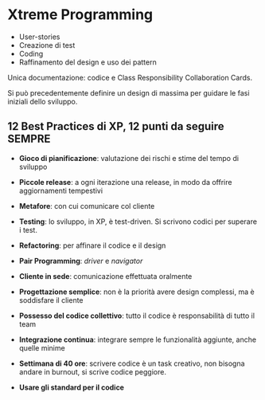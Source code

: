 # Xtreme Programming
- User-stories
- Creazione di test
- Coding
- Raffinamento del design e uso dei pattern

Unica documentazione: codice e Class Responsibility Collaboration Cards.

Si può precedentemente definire un design di massima per guidare le fasi iniziali dello sviluppo.

## 12 Best Practices di XP, 12 punti da seguire SEMPRE

- **Gioco di pianificazione**: valutazione dei rischi e stime del tempo di sviluppo

- **Piccole release**: a ogni iterazione una release, in modo da offrire aggiornamenti tempestivi

- **Metafore**: con cui comunicare col cliente

- **Testing**: lo sviluppo, in XP, è test-driven. Si scrivono codici per superare i test.

- **Refactoring**: per affinare il codice e il design

- **Pair Programming**: *driver* e *navigator*

- **Cliente in sede**: comunicazione effettuata oralmente

- **Progettazione semplice**: non è la priorità avere design complessi, ma è soddisfare il cliente

- **Possesso del codice collettivo**: tutto il codice è responsabilità di tutto il team

- **Integrazione continua**: integrare sempre le funzionalità aggiunte, anche quelle minime

- **Settimana di 40 ore**: scrivere codice è un task creativo, non bisogna andare in burnout, si scrive codice peggiore.

- **Usare gli standard per il codice**